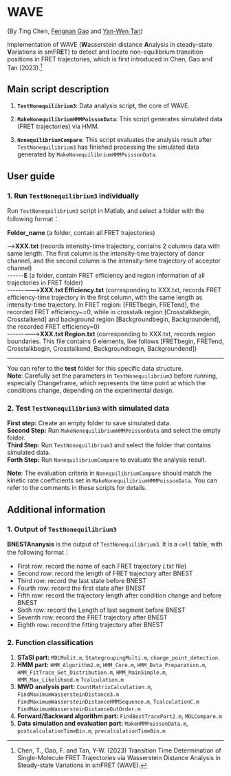 # WAVE

(By Ting Chen, [Fengnan Gao](https://gaofn.xyz/ "Fengnan's Homepage") and [Yan-Wen Tan](https://phys.fudan.edu.cn/f7/50/c7605a63312/page.htm "Yan-Wen's faculty page"))

Implementation of WAVE (**W**asserstein distance **A**nalysis in steady-state **V**ariations in smFR**E**T) to detect and locate non-equilibrium transition positions in FRET trajectories, which is first introduced in Chen, Gao and Tan (2023).[^1]

[^1]: Chen, T., Gao, F. and Tan, Y-W. (2023) Transition Time Determination of Single-Molecule FRET Trajectories via Wasserstein Distance Analysis in Steady-state Variations in smFRET (WAVE).

## Main script description

1. **`TestNonequilibrium3`**: Data analysis script, the core of WAVE.

2. **`MakeNonequilibriumHMMPoissonData`**: This script generates simulated data (FRET trajectories) via HMM.

3. **`NonequilibriumCompare`**: This script evaluates the analysis result after `TestNonequilibrium3` has finished processing the simulated data generated by `MakeNonequilibriumHMMPoissonData`.

## User guide

### 1. Run `TestNonequilibrium3` individually

Run `TestNonequilibrium3` script in Matlab, and select a folder with the following format：

**Folder_name** (a folder, contain all FRET trajectories)  

-->**XXX.txt** (records intensity-time trajectory, contains 2 columns data with same length. The first column is the intensity-time trajectory of donor channel, and the second column is the intensity-time trajectory of acceptor channel)  
------**E** (a folder, contain FRET efficiency and region information of all trajectories in FRET folder)  
--------->**XXX.txt Efficiency.txt** (corresponding to XXX.txt, records FRET efficiency-time  trajectory in the first column, with the same length as intensity-time trajectory. In FRET region: [FRETbegin, FRETend], the recorded FRET efficiency~=0, while in crosstalk region [Crosstalkbegin, Crosstalkend] and background region [Backgroundbegin, Backgroundend], the recorded FRET efficiency=0)  
--------->**XXX.txt Region.txt** (corresponding to XXX.txt, records region boundaries. This file contains 6 elements, like follows [FRETbegin, FRETend, Crosstalkbegin, Crosstalkend, Backgroundbegin, Backgroundend])
***
You can refer to the **test** folder for this specific data structure.  
**Note**: Carefully set the parameters in `TestNonequilibrium3` before running, especially Changeframe, which represents the time point at which the conditions change, depending on the experimental design.

### 2. Test `TestNonequilibrium3` with simulated data

**First step:** Create an empty folder to save simulated data.  
**Second Step:** Run `MakeNonequilibriumHMMPoissonData` and select the empty folder.  
**Third Step:** Run `TestNonequilibrium3` and select the folder that contains simulated data.  
**Forth Step:** Run `NonequilibriumCompare` to evaluate the analysis result.

**Note**: The evaluation criteria in `NonequilibriumCompare` should match the kinetic rate coefficients set in `MakeNonequilibriumHMMPoissonData`. You can refer to the comments in these scripts for details.

## Additional information

### 1. Output of `TestNonequilibrium3`

**BNESTAnanysis** is the output of `TestNonequilibrium3`. It is a `cell` table, with the following format：

- First row: record the name of each FRET trajectory (.txt file)
- Second row: record the length of FRET trajectory after BNEST
- Third row: record the last state before BNEST
- Fourth row: record the first state after BNEST
- Fifth row: record the trajectory length after condition change and before BNEST
- Sixth row: record the Length of last segment before BNEST
- Seventh row: record the FRET trajectory after BNEST
- Eighth row: record the fitting trajectory after BNEST

### 2. Function classification

1. **STaSI part:** `MDLMulit.m`, `StategroupingMulti.m`, `change_point_detection`.
2. **HMM part:** `HMM_Algorithm2.m`, `HMM_Core.m`, `HMM_Data_Preparation.m`,
`HMM_FitTrace_Get_Distribution.m`, `HMM_MainSimple.m`, `HMM_Max_Likelihood.m`
`Tcalculation.m`
3. **MWD  analysis part:** `CountMatrixCalculation.m`, `FindMaximumWassersteinDistance3.m`
`FindMaximumWassersteinDistanceHMMSequence.m`, `TcalculationC.m` 
`FindMaximumWassersteinDistanceOutOrder.m`
4. **Forward/Backward algorithm part:** `FindBestTracePart2.m`, `MDLCompare.m`
5. **Data simulation and evaluation part:** `MakeHMMPoissonData.m`, `postcalculationTimeBin.m`, `precalculationTimeBin.m`
